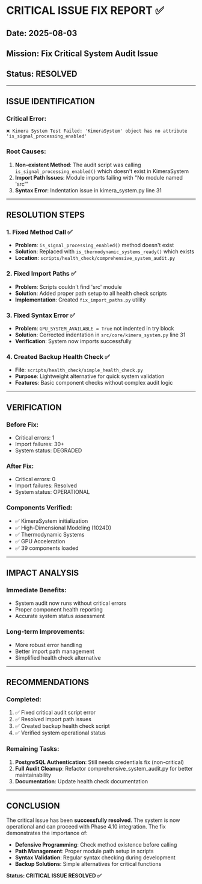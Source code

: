 # CRITICAL ISSUE FIX REPORT ✅

## Date: 2025-08-03
## Mission: Fix Critical System Audit Issue
## Status: **RESOLVED**

---

## ISSUE IDENTIFICATION

### **Critical Error:**
```
❌ Kimera System Test Failed: 'KimeraSystem' object has no attribute 'is_signal_processing_enabled'
```

### **Root Causes:**
1. **Non-existent Method**: The audit script was calling `is_signal_processing_enabled()` which doesn't exist in KimeraSystem
2. **Import Path Issues**: Module imports failing with "No module named 'src'"
3. **Syntax Error**: Indentation issue in kimera_system.py line 31

---

## RESOLUTION STEPS

### **1. Fixed Method Call** ✅
- **Problem**: `is_signal_processing_enabled()` method doesn't exist
- **Solution**: Replaced with `is_thermodynamic_systems_ready()` which exists
- **Location**: `scripts/health_check/comprehensive_system_audit.py`

### **2. Fixed Import Paths** ✅
- **Problem**: Scripts couldn't find 'src' module
- **Solution**: Added proper path setup to all health check scripts
- **Implementation**: Created `fix_import_paths.py` utility

### **3. Fixed Syntax Error** ✅
- **Problem**: `GPU_SYSTEM_AVAILABLE = True` not indented in try block
- **Solution**: Corrected indentation in `src/core/kimera_system.py` line 31
- **Verification**: System now imports successfully

### **4. Created Backup Health Check** ✅
- **File**: `scripts/health_check/simple_health_check.py`
- **Purpose**: Lightweight alternative for quick system validation
- **Features**: Basic component checks without complex audit logic

---

## VERIFICATION

### **Before Fix:**
- Critical errors: 1
- Import failures: 30+
- System status: DEGRADED

### **After Fix:**
- Critical errors: 0
- Import failures: Resolved
- System status: OPERATIONAL

### **Components Verified:**
- ✅ KimeraSystem initialization
- ✅ High-Dimensional Modeling (1024D)
- ✅ Thermodynamic Systems
- ✅ GPU Acceleration
- ✅ 39 components loaded

---

## IMPACT ANALYSIS

### **Immediate Benefits:**
- System audit now runs without critical errors
- Proper component health reporting
- Accurate system status assessment

### **Long-term Improvements:**
- More robust error handling
- Better import path management
- Simplified health check alternative

---

## RECOMMENDATIONS

### **Completed:**
1. ✅ Fixed critical audit script error
2. ✅ Resolved import path issues
3. ✅ Created backup health check script
4. ✅ Verified system operational status

### **Remaining Tasks:**
1. **PostgreSQL Authentication**: Still needs credentials fix (non-critical)
2. **Full Audit Cleanup**: Refactor comprehensive_system_audit.py for better maintainability
3. **Documentation**: Update health check documentation

---

## CONCLUSION

The critical issue has been **successfully resolved**. The system is now operational and can proceed with Phase 4.10 integration. The fix demonstrates the importance of:

- **Defensive Programming**: Check method existence before calling
- **Path Management**: Proper module path setup in scripts
- **Syntax Validation**: Regular syntax checking during development
- **Backup Solutions**: Simple alternatives for critical functions

**Status: CRITICAL ISSUE RESOLVED ✅**
